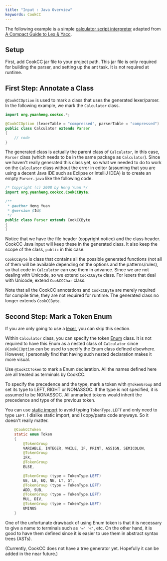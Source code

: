```yaml
---
title: "Input : Java Overview"
keywords: CookCC
---
```


The following example is a simple [calculator script interpreter](https://github.com/coconut2015/cookcc/tree/master/tests/javaap/calc) adapted from [A Compact Guide to Lex & Yacc](http://epaperpress.com/lexandyacc/).

## Setup ##

First, add CookCC jar file to your project path.  This jar file is only required for building the parser, and setting up the ant task.  It is not required at runtime.

## First Step: Annotate a Class ##

`@CookCCOption` is used to mark a class that uses the generated lexer/parser.  In the following example, we mark the `Calculator` class.

```java
import org.yuanheng.cookcc.*;

@CookCCOption (lexerTable = "compressed", parserTable = "compressed")
public class Calculator extends Parser
{
	// code
}
```

The generated class is actually the parent class of `Calculator`, in this case, `Parser` class (which needs to be in the same package as `Calculator`).  Since we haven't really generated this class yet, so what we needed to do to work on the `Calculator` class without the error in editor (assuming that you are using a decent Java IDE such as Eclipse or IntelliJ IDEA) is to create an empty `Parser.java` like the following code.

```java
/* Copyright (c) 2008 by Heng Yuan */
import org.yuanheng.cookcc.CookCCByte;

/**
 * @author Heng Yuan
 * @version $Id$
 */
public class Parser extends CookCCByte
{
}
```

Notice that we have the file header (copyright notice) and the class header.  CookCC Java input will keep these in the generated class.  It also keep the scope of the class, `public` in this case.

`CookCCByte` is class that contains all the possible generated functions (not all of them will be available depending on the options and the patterns/rules), so that code in `Calculator` can use them in advance.  Since we are not dealing with Unicode, so we extend `CookCCByte` class.  For lexers that deal with Unicode, extend `CookCCChar` class.

Note that all the CookCC annotations and `CookCCByte` are merely required for compile time, they are not required for runtime.  The generated class no longer extends `CookCCByte`.

## Second Step: Mark a Token Enum ##

If you are only going to use a [lexer](Input-Java-Lexer.html), you can skip this section.

Within `Calculator` class, you can specify the token [Enum](http://java.sun.com/j2se/1.5.0/docs/guide/language/enums.html) class.  It is not required to have this Enum as a nested class of `Calculator` since `@CookCCOption` can be used to specify the Enum class defined elsewhere.  However, I personally find that having such nested declaration makes it more visual.

Use `@CookCCToken` to mark a Enum declaration.  All the names defined here are all treated as terminals by CookCC.

To specify the precedence and the type, mark a token with `@TokenGroup` and set its type to LEFT, RIGHT or NONASSOC.  If the type is not specified, it is assumed to be NONASSOC.  All unmarked tokens would inherit the precedence and type of the previous token.

You can use [static import](http://java.sun.com/j2se/1.5.0/docs/guide/language/static-import.html) to avoid typing `TokenType.LEFT` and only need to type `LEFT`.  I dislike static import, and I copy/paste code anyways.  So it doesn't really matter.

```java
	@CookCCToken
	static enum Token
	{
		@TokenGroup
		VARIABLE, INTEGER, WHILE, IF, PRINT, ASSIGN, SEMICOLON,
		@TokenGroup
		IFX,
		@TokenGroup
		ELSE,

		@TokenGroup (type = TokenType.LEFT)
		GE, LE, EQ, NE, LT, GT,
		@TokenGroup (type = TokenType.LEFT)
		ADD, SUB,
		@TokenGroup (type = TokenType.LEFT)
		MUL, DIV,
		@TokenGroup (type = TokenType.LEFT)
		UMINUS
	}
```

One of the unfortunate drawback of using Enum token is that it is necessary to give a name to terminals such as `'='` `'<'`, etc.  On the other hand, it is good to have them defined since it is easier to use them in abstract syntax trees (ASTs).

(Currently, CookCC does not have a tree generator yet.  Hopefully it can be added in the near future.)
